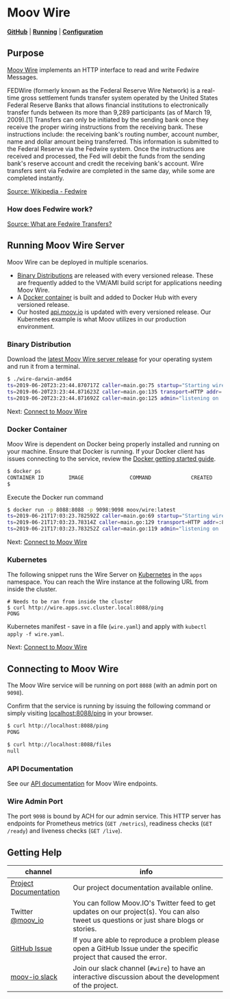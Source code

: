 # Moov Wire

**[GitHub](https://github.com/moov-io/wire)** | **[Running](https://github.com/moov-io/wire#usage)** | **[Configuration](https://github.com/moov-io/wire#configuration-settings)**

## Purpose

[Moov Wire](https://github.com/moov-io/wire) implements an HTTP interface to read and write Fedwire Messages.

FEDWire (formerly known as the Federal Reserve Wire Network) is a real-time gross settlement funds transfer system operated by the United States Federal Reserve Banks that allows financial institutions to electronically transfer funds between its more than 9,289 participants (as of March 19, 2009).[1] Transfers can only be initiated by the sending bank once they receive the proper wiring instructions from the receiving bank. These instructions include: the receiving bank's routing number, account number, name and dollar amount being transferred. This information is submitted to the Federal Reserve via the Fedwire system. Once the instructions are received and processed, the Fed will debit the funds from the sending bank's reserve account and credit the receiving bank's account. Wire transfers sent via Fedwire are completed in the same day, while some are completed instantly.

[Source: Wikipedia - Fedwire](https://en.wikipedia.org/wiki/Fedwire)

### How does Fedwire work?

[Source: What are Fedwire Transfers?](https://www.americanexpress.com/us/foreign-exchange/articles/fedwire-transfers/)

## Running Moov Wire Server

Moov Wire can be deployed in multiple scenarios.

- <a href="#binary-distribution">Binary Distributions</a> are released with every versioned release. These are frequently added to the VM/AMI build script for applications needing Moov Wire.
- A <a href="#docker-container">Docker container</a> is built and added to Docker Hub with every versioned release.
- Our hosted [api.moov.io](https://api.moov.io) is updated with every versioned release. Our Kubernetes example is what Moov utilizes in our production environment.

### Binary Distribution

Download the [latest Moov Wire server release](https://github.com/moov-io/wire/releases) for your operating system and run it from a terminal.

```sh
$ ./wire-darwin-amd64
ts=2019-06-20T23:23:44.870717Z caller=main.go:75 startup="Starting wire server version v0.2.0"
ts=2019-06-20T23:23:44.871623Z caller=main.go:135 transport=HTTP addr=:8088
ts=2019-06-20T23:23:44.871692Z caller=main.go:125 admin="listening on :9098"
```

Next: [Connect to Moov Wire](#connecting-to-moov-wire)

### Docker Container

Moov Wire is dependent on Docker being properly installed and running on your machine. Ensure that Docker is running. If your Docker client has issues connecting to the service, review the [Docker getting started guide](https://docs.docker.com/get-started/).

```sh
$ docker ps
CONTAINER ID        IMAGE               COMMAND             CREATED             STATUS              PORTS               NAMES
$
```

Execute the Docker run command

```sh
$ docker run -p 8088:8088 -p 9098:9098 moov/wire:latest
ts=2019-06-21T17:03:23.782592Z caller=main.go:69 startup="Starting wire server version v0.2.0"
ts=2019-06-21T17:03:23.78314Z caller=main.go:129 transport=HTTP addr=:8088
ts=2019-06-21T17:03:23.783252Z caller=main.go:119 admin="listening on :9098"
```

Next: [Connect to Moov Wire](#connecting-to-moov-wire)

### Kubernetes

The following snippet runs the Wire Server on [Kubernetes](https://kubernetes.io/docs/tutorials/kubernetes-basics/) in the `apps` namespace. You can reach the Wire instance at the following URL from inside the cluster.

```
# Needs to be ran from inside the cluster
$ curl http://wire.apps.svc.cluster.local:8088/ping
PONG
```

Kubernetes manifest - save in a file (`wire.yaml`) and apply with `kubectl apply -f wire.yaml`.

Next: [Connect to Moov Wire](#connecting-to-moov-wire)

## Connecting to Moov Wire

The Moov Wire service will be running on port `8088` (with an admin port on `9098`).

Confirm that the service is running by issuing the following command or simply visiting [localhost:8088/ping](http://localhost:8088/ping) in your browser.

```bash
$ curl http://localhost:8088/ping
PONG

$ curl http://localhost:8088/files
null
```

### API Documentation

See our [API documentation](https://moov-io.github.io/wire/api/) for Moov Wire endpoints.

### Wire Admin Port

The port `9098` is bound by ACH for our admin service. This HTTP server has endpoints for Prometheus metrics (`GET /metrics`), readiness checks (`GET /ready`) and liveness checks (`GET /live`).

## Getting Help

 channel | info
 ------- | -------
 [Project Documentation](https://moov-io.github.io/wire/) | Our project documentation available online.
Twitter [@moov_io](https://twitter.com/moov_io)	| You can follow Moov.IO's Twitter feed to get updates on our project(s). You can also tweet us questions or just share blogs or stories.
[GitHub Issue](https://github.com/moov-io/wire/issues) | If you are able to reproduce a problem please open a GitHub Issue under the specific project that caused the error.
[moov-io slack](https://slack.moov.io/) | Join our slack channel (`#wire`) to have an interactive discussion about the development of the project.
